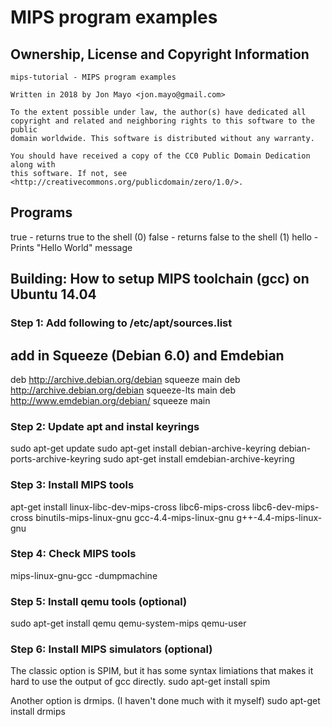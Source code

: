 # MIPS program examples

## Ownership, License and Copyright Information

    mips-tutorial - MIPS program examples

    Written in 2018 by Jon Mayo <jon.mayo@gmail.com>

    To the extent possible under law, the author(s) have dedicated all
    copyright and related and neighboring rights to this software to the public
    domain worldwide. This software is distributed without any warranty.

    You should have received a copy of the CC0 Public Domain Dedication along with
    this software. If not, see <http://creativecommons.org/publicdomain/zero/1.0/>.

## Programs

true - returns true to the shell (0)
false - returns false to the shell (1)
hello - Prints "Hello World" message

## Building: How to setup MIPS toolchain (gcc) on Ubuntu 14.04

### Step 1: Add  following to /etc/apt/sources.list

  ## add in Squeeze (Debian 6.0) and Emdebian
  deb http://archive.debian.org/debian squeeze main
  deb http://archive.debian.org/debian squeeze-lts main
  deb http://www.emdebian.org/debian/ squeeze main

### Step 2: Update apt and instal keyrings

  sudo apt-get update
  sudo apt-get install debian-archive-keyring debian-ports-archive-keyring
  sudo apt-get install emdebian-archive-keyring

### Step 3: Install MIPS tools

  apt-get install linux-libc-dev-mips-cross libc6-mips-cross libc6-dev-mips-cross binutils-mips-linux-gnu gcc-4.4-mips-linux-gnu g++-4.4-mips-linux-gnu

### Step 4: Check MIPS tools

  mips-linux-gnu-gcc -dumpmachine

### Step 5: Install qemu tools (optional)

  sudo apt-get install qemu qemu-system-mips qemu-user

### Step 6: Install MIPS simulators (optional)

The classic option is SPIM, but it has some syntax limiations that makes it hard to use the output of gcc directly.
  sudo apt-get install spim

Another option is drmips. (I haven't done much with it myself)
  sudo apt-get install drmips
